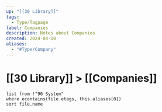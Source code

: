 ```yaml
---
up: "[[30 Library]]"
tags:
  - Type/Tagpage
label: Companies
description: Notes about Companies
created: 2024-04-10
aliases:
  - "#Type/Company"
---
```

# [[30 Library]] > [[Companies]]

```dataview
list from !"90 System"
where econtains(file.etags, this.aliases[0])
sort file.name
```
